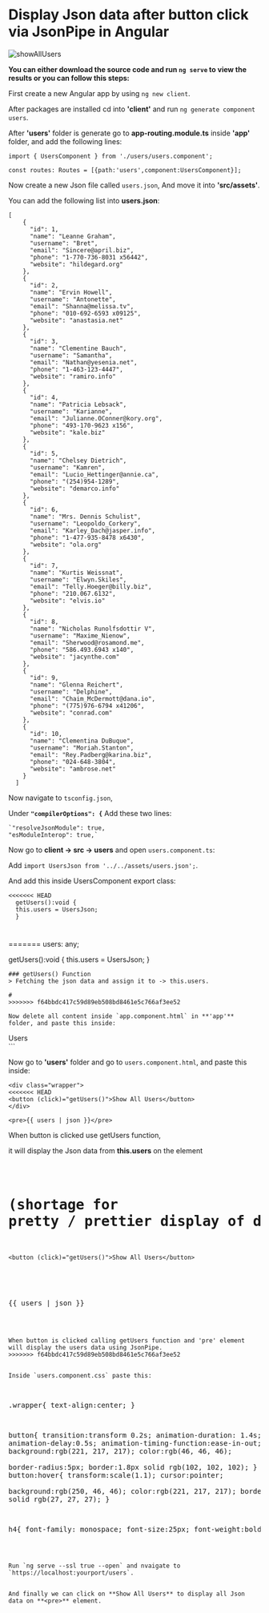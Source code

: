 # Display Json data after button click via JsonPipe in Angular 

![showAllUsers](https://user-images.githubusercontent.com/80118008/147559232-d889aa07-e2bf-403d-9381-6379e1df4aee.gif)

**You can either download the source code and run `ng serve` to view the results or you can follow this steps:**


First create a new Angular app by using `ng new client`.

After packages are installed cd into **'client'** and run `ng generate component users`.

After **'users'** folder is generate go to **app-routing.module.ts** inside **'app'** folder, and add the following lines:

```
import { UsersComponent } from './users/users.component';

const routes: Routes = [{path:'users',component:UsersComponent}];
```

Now create a new Json file called `users.json`, And move it into **'src/assets'**.

You can add the following list into **users.json**:

```
[
    {
      "id": 1,
      "name": "Leanne Graham",
      "username": "Bret",
      "email": "Sincere@april.biz",
      "phone": "1-770-736-8031 x56442",
      "website": "hildegard.org"
    },
    {
      "id": 2,
      "name": "Ervin Howell",
      "username": "Antonette",
      "email": "Shanna@melissa.tv",
      "phone": "010-692-6593 x09125",
      "website": "anastasia.net"
    },
    {
      "id": 3,
      "name": "Clementine Bauch",
      "username": "Samantha",
      "email": "Nathan@yesenia.net",
      "phone": "1-463-123-4447",
      "website": "ramiro.info"
    },
    {
      "id": 4,
      "name": "Patricia Lebsack",
      "username": "Karianne",
      "email": "Julianne.OConner@kory.org",
      "phone": "493-170-9623 x156",
      "website": "kale.biz"
    },
    {
      "id": 5,
      "name": "Chelsey Dietrich",
      "username": "Kamren",
      "email": "Lucio_Hettinger@annie.ca",
      "phone": "(254)954-1289",
      "website": "demarco.info"
    },
    {
      "id": 6,
      "name": "Mrs. Dennis Schulist",
      "username": "Leopoldo_Corkery",
      "email": "Karley_Dach@jasper.info",
      "phone": "1-477-935-8478 x6430",
      "website": "ola.org"
    },
    {
      "id": 7,
      "name": "Kurtis Weissnat",
      "username": "Elwyn.Skiles",
      "email": "Telly.Hoeger@billy.biz",
      "phone": "210.067.6132",
      "website": "elvis.io"
    },
    {
      "id": 8,
      "name": "Nicholas Runolfsdottir V",
      "username": "Maxime_Nienow",
      "email": "Sherwood@rosamond.me",
      "phone": "586.493.6943 x140",
      "website": "jacynthe.com"
    },
    {
      "id": 9,
      "name": "Glenna Reichert",
      "username": "Delphine",
      "email": "Chaim_McDermott@dana.io",
      "phone": "(775)976-6794 x41206",
      "website": "conrad.com"
    },
    {
      "id": 10,
      "name": "Clementina DuBuque",
      "username": "Moriah.Stanton",
      "email": "Rey.Padberg@karina.biz",
      "phone": "024-648-3804",
      "website": "ambrose.net"
    }
  ]
```

Now navigate to `tsconfig.json`,

Under **`"compilerOptions": {`** Add these two lines:

    `"resolveJsonModule": true,
    "esModuleInterop": true,`

Now go to **client -> src -> users** and open `users.component.ts`:

Add `import UsersJson from '../../assets/users.json';`.

And add this inside UsersComponent export class:

```
<<<<<<< HEAD
  getUsers():void {
  this.users = UsersJson;
  }
```
# 
=======
 users: any;

 getUsers():void {
    this.users = UsersJson;
  } 
```
### getUsers() Function
> Fetching the json data and assign it to -> this.users.

#
>>>>>>> f64bbdc417c59d89eb508bd8461e5c766af3ee52

Now delete all content inside `app.component.html` in **'app'** folder, and paste this inside:

```
<nav>
<a routerLink="users"> Users</a>
</nav>
<router-outlet></router-outlet>
```

Now go to **'users'** folder and go to `users.component.html`, and paste this inside:

```
<div class="wrapper">
<<<<<<< HEAD
<button (click)="getUsers()">Show All Users</button>
</div>

<pre>{{ users | json }}</pre> 
```
When button is clicked use getUsers function,

it will display the Json data from **this.users** on the element **<pre>**

(shortage for pretty / prettier display of data).
=======
    <button (click)="getUsers()">Show All Users</button>
</div>

<pre *ngIf="users">{{ users | json }}</pre> 
```
When button is clicked calling getUsers function and 'pre' element will display the users data using JsonPipe.
>>>>>>> f64bbdc417c59d89eb508bd8461e5c766af3ee52


Inside `users.component.css` paste this:

```
.wrapper{
    text-align:center;
}

button{
    transition:transform 0.2s;
    animation-duration: 1.4s;
    animation-delay:0.5s;
    animation-timing-function:ease-in-out;
    background:rgb(221, 217, 217);
    color:rgb(46, 46, 46);  
    border-radius:5px;
    border:1.8px solid rgb(102, 102, 102);
}
button:hover{
    transform:scale(1.1); 
    cursor:pointer;   
    background:rgb(250, 46, 46);
    color:rgb(221, 217, 217); 
    border:1.8px solid rgb(27, 27, 27);
  }

  h4{
      font-family: monospace;
      font-size:25px;
      font-weight:bold;
  }
```

Run `ng serve --ssl true --open` and nvaigate to `https://localhost:yourport/users`.


And finally we can click on **Show All Users** to display all Json data on **<pre>** element.